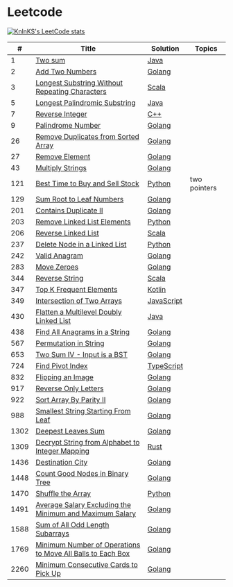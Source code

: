 # Leetcode

[![KnlnKS's LeetCode stats](https://leetcode-stats-six.vercel.app/api?username=aint)](https://github.com/KnlnKS/leetcode-stats)


|  #  | Title | Solution | Topics |
| --- | ----- | -------- | ------ |
|1| [Two sum](https://leetcode.com/problems/two-sum/description/) | [Java](./array/TwoSum.java) |
|2| [Add Two Numbers](https://leetcode.com/problems/add-two-numbers/) | [Golang](./linkedList/AddTwoNumbers.go) |
|3| [Longest Substring Without Repeating Characters](https://leetcode.com/problems/longest-substring-without-repeating-characters/) | [Scala](./string/LongestSubstringWithoutRepeatingCharacters.scala) |
|5| [Longest Palindromic Substring](https://leetcode.com/problems/longest-palindromic-substring/) | [Java](./string/LongestPalindromicSubstring.java) |
|7| [Reverse Integer](https://leetcode.com/problems/reverse-integer/) | [C++](./math/reverse_integer.cpp) |
|9| [Palindrome Number](https://leetcode.com/problems/palindrome-number/description/) | [Golang](./math/PalindromeNumber.go) |
|26| [Remove Duplicates from Sorted Array](https://leetcode.com/problems/remove-duplicates-from-sorted-array/description/) | [Golang](./array/RemoveDuplicatesFromSortedArray.go) |
|27| [Remove Element](https://leetcode.com/problems/remove-element/) | [Golang](./array/RemoveElement.go) |
|43| [Multiply Strings](https://leetcode.com/problems/multiply-strings/) | [Golang](./math/MultiplyStrings.go) |
|121| [Best Time to Buy and Sell Stock](https://leetcode.com/problems/best-time-to-buy-and-sell-stock/description/) | [Python](./python/python/121_best_time_to_buy_sell.py) | two pointers |
|129| [Sum Root to Leaf Numbers](https://leetcode.com/problems/sum-root-to-leaf-numbers/) | [Golang](./tree/SumRootToLeafNumbers.go) |
|201| [Contains Duplicate II](https://leetcode.com/problems/contains-duplicate-ii/) | [Golang](./array/ContainsDuplicate2.go) |
|203| [Remove Linked List Elements](https://leetcode.com/problems/remove-linked-list-elements/description/) | [Python](./linkedList/RemoveLinkedListElements.py) |
|206| [Reverse Linked List](https://leetcode.com/problems/reverse-linked-list/description/) | [Scala](./linkedList/ReverseLinkedList.scala) |
|237| [Delete Node in a Linked List](https://leetcode.com/problems/delete-node-in-a-linked-list/description/) | [Python](./linkedList/DeleteNodeInLinkedList.py) |
|242| [Valid Anagram](https://leetcode.com/problems/valid-anagram/) | [Golang](./string/ValidAnagram.go) |
|283| [Move Zeroes](https://leetcode.com/problems/move-zeroes/) | [Golang](./array/MoveZeroes.go) |
|344| [Reverse String](https://leetcode.com/problems/reverse-string/description/) | [Scala](./string/ReverseString.scala) |
|347| [Top K Frequent Elements](https://leetcode.com/problems/top-k-frequent-elements/) | [Kotlin](./array/TopKFrequentElements.kt) |
|349| [Intersection of Two Arrays](https://leetcode.com/problems/intersection-of-two-arrays/) | [JavaScript](./array/IntersectionOfTwoArrays.js) |
|430| [Flatten a Multilevel Doubly Linked List](https://leetcode.com/problems/flatten-a-multilevel-doubly-linked-list/) | [Java](./linkedList/FlattenMultilevelDoublyLinkedList.java) |
|438| [Find All Anagrams in a String](https://leetcode.com/problems/find-all-anagrams-in-a-string/) | [Golang](./string/FindAllAnagramsInString.go) |
|567| [Permutation in String](https://leetcode.com/problems/permutation-in-string/) | [Golang](./string/PermutationInString.go) |
|653| [Two Sum IV - Input is a BST](https://leetcode.com/problems/two-sum-iv-input-is-a-bst/) | [Golang](./tree/TwoSumIV.go) |
|724| [Find Pivot Index](https://leetcode.com/problems/find-pivot-index/) | [TypeScript](./array/FindPivotIndex.ts) |
|832| [Flipping an Image](https://leetcode.com/problems/flipping-an-image/) | [Golang](./array/FlippingImage.go) |
|917| [Reverse Only Letters](https://leetcode.com/problems/reverse-only-letters/) | [Golang](./string/ReverseOnlyLetters.go) |
|922| [Sort Array By Parity II](https://leetcode.com/problems/sort-array-by-parity-ii/) | [Golang](./array/SortArrayByParity2.go) |
|988| [Smallest String Starting From Leaf](https://leetcode.com/problems/smallest-string-starting-from-leaf/) | [Golang](./tree/SmallestStringStartingFromLeaf.go) |
|1302| [Deepest Leaves Sum](https://leetcode.com/problems/deepest-leaves-sum/) | [Golang](./tree/DeepestLeavesSum.go) |
|1309| [Decrypt String from Alphabet to Integer Mapping](https://leetcode.com/problems/decrypt-string-from-alphabet-to-integer-mapping/) | [Rust](./string/DecryptStringFromAlphabetToIntegerMapping.rs) |
|1436| [Destination City](https://leetcode.com/problems/destination-city/) | [Golang](./string/DestinationCity.go) |
|1448| [Count Good Nodes in Binary Tree](https://leetcode.com/problems/count-good-nodes-in-binary-tree/) | [Golang](./tree/CountGoodNodesInBinaryTree.go) |
|1470| [Shuffle the Array](https://leetcode.com/problems/shuffle-the-array/) | [Python](./array/ShuffleArray.py) |
|1491| [Average Salary Excluding the Minimum and Maximum Salary](https://leetcode.com/problems/average-salary-excluding-the-minimum-and-maximum-salary/) | [Golang](./array/AverageSalaryExcludingMinAndMaxSalary.go) |
|1588| [Sum of All Odd Length Subarrays](https://leetcode.com/problems/sum-of-all-odd-length-subarrays/) | [Golang](./array/SumOfAllOddLengthSubarrays.go) |
|1769| [Minimum Number of Operations to Move All Balls to Each Box](https://leetcode.com/problems/minimum-number-of-operations-to-move-all-balls-to-each-box/) | [Golang](./array/MinNumberOperationsToMoveAllBallsToEachBox.go) |
|2260| [Minimum Consecutive Cards to Pick Up](https://leetcode.com/problems/minimum-consecutive-cards-to-pick-up/) | [Golang](./array/MinConsecutiveCardsToPickUp.go) |
